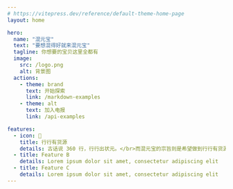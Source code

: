 ```yaml
---
# https://vitepress.dev/reference/default-theme-home-page
layout: home

hero:
  name: "混元宝"
  text: "要想混得好就来混元宝"
  tagline: 你想要的宝贝这里全都有
  image:
    src: /logo.png
    alt: 背景图
  actions:
    - theme: brand
      text: 开始探索
      link: /markdown-examples
    - theme: alt
      text: 加入电报
      link: /api-examples

features:
  - icon: 💪
    title: 行行有货源
    details: 古话说 360 行，行行出状元。</br>而混元宝的宗旨则是希望做到行行有货源！</br>尽自己所能有效解决大家的燃眉之急！
  - title: Feature B
    details: Lorem ipsum dolor sit amet, consectetur adipiscing elit
  - title: Feature C
    details: Lorem ipsum dolor sit amet, consectetur adipiscing elit
---
```


